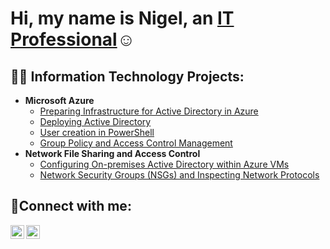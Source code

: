 <h1>Hi, my name is Nigel, an <a href="https://www.linkedin.com/in/nigel-stroude-secure/">IT Professional</a>☺</h1>

<h2>👨‍💻 Information Technology Projects:</h2>

- <b>Microsoft Azure</b>
  - [Preparing Infrastructure for Active Directory in Azure](https://github.com/nstroude/Active-Directory-infrastructure)
  - [Deploying Active Directory](https://github.com/nstroude/AD-Deploy)
  - [User creation in PowerShell](https://github.com/nstroude/user-creation)
  - [Group Policy and Access Control Management](https://github.com/nstroude/access-ctrl)
- <b>Network File Sharing and Access Control</b>
  - [Configuring On-premises Active Directory within Azure VMs](https://github.com/joshmadakorcc/configure-ad)
  - [Network Security Groups (NSGs) and Inspecting Network Protocols](https://github.com/joshmadakorcc/azure-network-protocols)

<h2>🤳Connect with me:</h2>


[<img align="left" alt="Josh | LinkedIn" width="22px" src="https://cdn.jsdelivr.net/npm/simple-icons@v3/icons/linkedin.svg" />][linkedin]
[<img align="left" alt="Josh | Instagram" width="22px" src="https://cdn.jsdelivr.net/npm/simple-icons@v3/icons/instagram.svg" />][instagram]

[instagram]: https://www.instagram.com/stroudee4life
[linkedin]: https://www.linkedin.com/in/nigel-stroude-secure/ 
